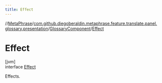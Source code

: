 ```yaml
---
title: Effect
---
```

//[MetaPhrase](../../../../index.html)/[com.github.diegoberaldin.metaphrase.feature.translate.panel.glossary.presentation](../../index.html)/[GlossaryComponent](../index.html)/[Effect](index.html)



# Effect



[jvm]\
interface [Effect](index.html)

Effects.



